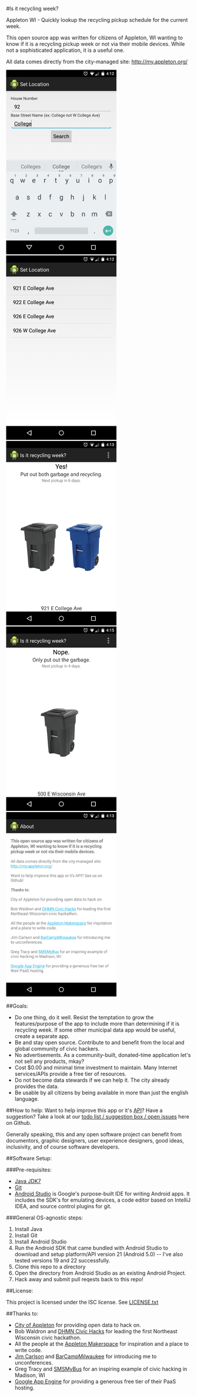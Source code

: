 #Is it recycling week?

Appleton WI - Quickly lookup the recycling pickup schedule for the current week.

This open source app was written for citizens of Appleton, WI wanting to know if it is a recycling pickup week or not via their mobile devices. While not a sophisticated application, it is a useful one.

All data comes directly from the city-managed site: http://my.appleton.org/

![Set Location](/screenshots/01_set_location_500px.png)![Pick from results](/screenshots/02_pick_from_results_500px.png)![Yes recycling](/screenshots/03_main_view_yes_recycling_500px.png)![No recycling](/screenshots/04_main_view_not_recycling_500px.png)![About](/screenshots/05_about_view_500px.png)

##Goals:

* Do one thing, do it well. Resist the temptation to grow the features/purpose of the app to include more than determining if it is recycling week. If some other municipal data app would be useful, create a separate app.
* Be and stay open source. Contribute to and benefit from the local and global community of civic hackers.
* No advertisements. As a community-built, donated-time application let's not sell any products, mkay?
* Cost $0.00 and minimal time investment to maintain. Many Internet services/APIs provide a free tier of resources.
* Do not become data stewards if we can help it. The city already provides the data.
* Be usable by all citizens by being available in more than just the english language.

##How to help:
Want to help improve this app or it's [API](https://github.com/mikeputnam/appletonapi)? Have a suggestion?
Take a look at our [todo list / suggestion box / open issues](https://github.com/mikeputnam/isitrecyclingweek/issues) here on Github.

Generally speaking, this and any open software project can benefit from documentors, graphic designers, user experience designers, good ideas, inclusivity, and of course software developers.

##Software Setup:

###Pre-requisites:
* [Java JDK7](http://www.oracle.com/technetwork/java/javase/downloads/jdk7-downloads-1880260.html)
* [Git](https://git-scm.com/downloads)
* [Android Studio](http://developer.android.com/tools/studio/) is Google's purpose-built IDE for writing Android apps. It includes the SDK's for emulating devices, a code editor based on IntelliJ IDEA, and source control plugins for git.

###General OS-agnostic steps:
1. Install Java
1. Install Git
1. Install Android Studio
1. Run the Android SDK that came bundled with Android Studio to download and setup platform/API version 21 (Android 5.0) -- I've also tested versions 19 and 22 successfully.
1. Clone this repo to a directory
1. Open the directory from Android Studio as an existing Android Project.
1. Hack away and submit pull reqests back to this repo!

##License:

This project is licensed under the ISC license. See [LICENSE.txt](LICENSE.txt)

##Thanks to:

* [City of Appleton](http://appleton.org/) for providing open data to hack on.
* Bob Waldron and [DHMN Civic Hacks](http://dhmncivichacks.blogspot.com/) for leading the first Northeast Wisconsin civic hackathon.
* All the people at the [Appleton Makerspace](http://appletonmakerspace.org/) for inspiration and a place to write code.
* [Jim Carlson](https://twitter.com/hypnagogic) and [BarCampMilwaukee](http://barcampmilwaukee.org/) for introducing me to unconferences.
* Greg Tracy and [SMSMyBus](http://smsmybus.com/) for an inspiring example of civic hacking in Madison, WI
* [Google App Engine](https://cloud.google.com/appengine/) for providing a generous free tier of their PaaS hosting.
